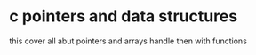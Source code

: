 # c pointers and data structures

this cover all abut pointers and arrays
handle then with functions
